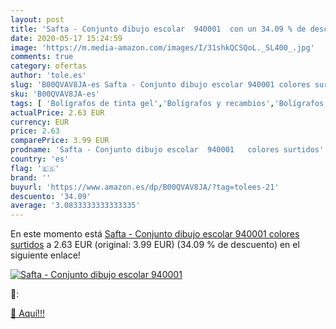 ```yaml
---
layout: post
title: 'Safta - Conjunto dibujo escolar  940001  con un 34.09 % de descuento'
date: 2020-05-17 15:24:59
image: 'https://m.media-amazon.com/images/I/31shkQCSQoL._SL400_.jpg'
comments: true
category: ofertas
author: 'tole.es'
slug: 'B00QVAV8JA-es Safta - Conjunto dibujo escolar 940001 colores surtidos'
sku: 'B00QVAV8JA-es'
tags: [ 'Bolígrafos de tinta gel','Bolígrafos y recambios','Bolígrafos, lápices y útiles de escritura','Oficina y papelería','Recambios para bolígrafos y plumas','escolar', ]
actualPrice: 2.63 EUR
currency: EUR
price: 2.63
comparePrice: 3.99 EUR
prodname: 'Safta - Conjunto dibujo escolar  940001   colores surtidos'
country: 'es'
flag: '🇪🇸'
brand: ''
buyurl: 'https://www.amazon.es/dp/B00QVAV8JA/?tag=tolees-21'
descuento: '34.09'
average: '3.0833333333333335'
---
```


En este momento está [Safta - Conjunto dibujo escolar  940001   colores surtidos](https://www.amazon.es/dp/B00QVAV8JA/?tag=tolees-21) a 2.63 EUR (original: 3.99 EUR) (34.09 %  de descuento) en el siguiente enlace!

[![Safta - Conjunto dibujo escolar  940001 ](https://m.media-amazon.com/images/I/31shkQCSQoL._SL400_.jpg)](https://www.amazon.es/dp/B00QVAV8JA/?tag=tolees-21)

🔎:


[🛒 Aquí!!!](https://www.amazon.es/dp/B00QVAV8JA/?tag=tolees-21)
